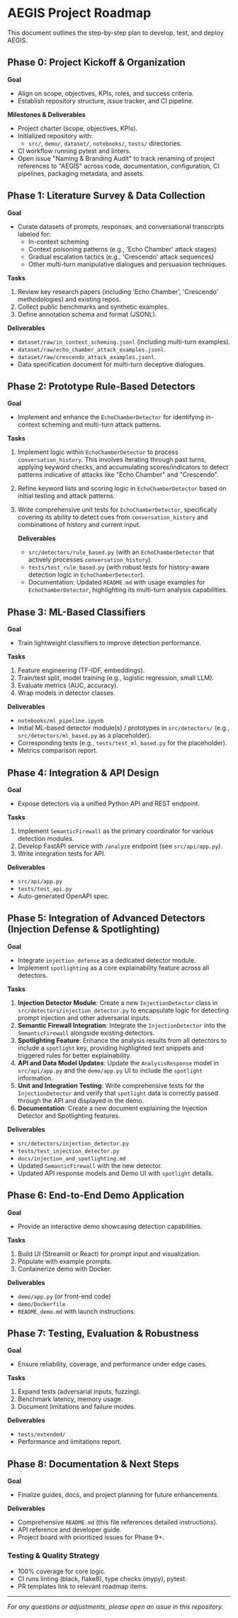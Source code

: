 # AEGIS Project Roadmap

This document outlines the step-by-step plan to develop, test, and deploy AEGIS.

## Phase 0: Project Kickoff & Organization
 **Goal**
 - Align on scope, objectives, KPIs, roles, and success criteria.
 - Establish repository structure, issue tracker, and CI pipeline.

 **Milestones & Deliverables**
 - Project charter (scope, objectives, KPIs).
 - Initialized repository with:
   - `src/`, `demo/`, `dataset/`, `notebooks/`, `tests/` directories.
 - CI workflow running pytest and linters.
 - Open issue "Naming & Branding Audit" to track renaming of project references to "AEGIS" across code, documentation, configuration, CI pipelines, packaging metadata, and assets.

## Phase 1: Literature Survey & Data Collection
 **Goal**
 - Curate datasets of prompts, responses, and conversational transcripts labeled for:
   - In-context scheming
   - Context poisoning patterns (e.g., 'Echo Chamber' attack stages)
   - Gradual escalation tactics (e.g., 'Crescendo' attack sequences)
   - Other multi-turn manipulative dialogues and persuasion techniques.

 **Tasks**
 1. Review key research papers (including 'Echo Chamber', 'Crescendo' methodologies) and existing repos.
 2. Collect public benchmarks and synthetic examples.
 3. Define annotation schema and format (JSONL).

  **Deliverables**
  - `dataset/raw/in_context_scheming.jsonl` (including multi-turn examples).
  - `dataset/raw/echo_chamber_attack_examples.jsonl`.
  - `dataset/raw/crescendo_attack_examples.jsonl`.
  - Data specification document for multi-turn deceptive dialogues.

## Phase 2: Prototype Rule-Based Detectors
 **Goal**
 - Implement and enhance the `EchoChamberDetector` for identifying in-context scheming and multi-turn attack patterns.

 **Tasks**
 1. Implement logic within `EchoChamberDetector` to process `conversation_history`. This involves iterating through past turns, applying keyword checks, and accumulating scores/indicators to detect patterns indicative of attacks like "Echo Chamber" and "Crescendo".
 2. Refine keyword lists and scoring logic in `EchoChamberDetector` based on initial testing and attack patterns.
 3. Write comprehensive unit tests for `EchoChamberDetector`, specifically covering its ability to detect cues from `conversation_history` and combinations of history and current input.

    **Deliverables**
    - `src/detectors/rule_based.py` (with an `EchoChamberDetector` that actively processes `conversation_history`).
    - `tests/test_rule_based.py` (with robust tests for history-aware detection logic in `EchoChamberDetector`).
    - Documentation: Updated `README.md` with usage examples for `EchoChamberDetector`, highlighting its multi-turn analysis capabilities.

## Phase 3: ML-Based Classifiers
 **Goal**
 - Train lightweight classifiers to improve detection performance.

 **Tasks**
 1. Feature engineering (TF-IDF, embeddings).
 2. Train/test split, model training (e.g., logistic regression, small LLM).
 3. Evaluate metrics (AUC, accuracy).
 4. Wrap models in detector classes.

 **Deliverables**
 - `notebooks/ml_pipeline.ipynb`
 - Initial ML-based detector module(s) / prototypes in `src/detectors/` (e.g., `src/detectors/ml_based.py` as a placeholder).
 - Corresponding tests (e.g., `tests/test_ml_based.py` for the placeholder).
 - Metrics comparison report.

## Phase 4: Integration & API Design
 **Goal**
 - Expose detectors via a unified Python API and REST endpoint.

 **Tasks**
 1. Implement `SemanticFirewall` as the primary coordinator for various detection modules.
 2. Develop FastAPI service with `/analyze` endpoint (see `src/api/app.py`).
 3. Write integration tests for API.

 **Deliverables**
 - `src/api/app.py`
 - `tests/test_api.py`
 - Auto-generated OpenAPI spec.

## Phase 5: Integration of Advanced Detectors (Injection Defense & Spotlighting)
 **Goal**
 - Integrate `injection_defense` as a dedicated detector module.
 - Implement `spotlighting` as a core explainability feature across all detectors.

 **Tasks**
 1. **Injection Detector Module**: Create a new `InjectionDetector` class in `src/detectors/injection_detector.py` to encapsulate logic for detecting prompt injection and other adversarial inputs.
 2. **Semantic Firewall Integration**: Integrate the `InjectionDetector` into the `SemanticFirewall` alongside existing detectors.
 3. **Spotlighting Feature**: Enhance the analysis results from all detectors to include a `spotlight` key, providing highlighted text snippets and triggered rules for better explainability.
 4. **API and Data Model Updates**: Update the `AnalysisResponse` model in `src/api/app.py` and the `demo/app.py` UI to include the `spotlight` information.
 5. **Unit and Integration Testing**: Write comprehensive tests for the `InjectionDetector` and verify that `spotlight` data is correctly passed through the API and displayed in the demo.
 6. **Documentation**: Create a new document explaining the Injection Detector and Spotlighting features.

 **Deliverables**
 - `src/detectors/injection_detector.py`
 - `tests/test_injection_detector.py`
 - `docs/injection_and_spotlighting.md`
 - Updated `SemanticFirewall` with the new detector.
 - Updated API response models and Demo UI with `spotlight` details.

## Phase 6: End-to-End Demo Application
 **Goal**
 - Provide an interactive demo showcasing detection capabilities.

 **Tasks**
 1. Build UI (Streamlit or React) for prompt input and visualization.
 2. Populate with example prompts.
 3. Containerize demo with Docker.

 **Deliverables**
 - `demo/app.py` (or front-end code)
 - `demo/Dockerfile`
 - `README_demo.md` with launch instructions.

## Phase 7: Testing, Evaluation & Robustness
 **Goal**
 - Ensure reliability, coverage, and performance under edge cases.

 **Tasks**
 1. Expand tests (adversarial inputs, fuzzing).
 2. Benchmark latency, memory usage.
 3. Document limitations and failure modes.

 **Deliverables**
 - `tests/extended/`
 - Performance and limitations report.

## Phase 8: Documentation & Next Steps
 **Goal**
 - Finalize guides, docs, and project planning for future enhancements.

 **Deliverables**
 - Comprehensive `README.md` (this file references detailed instructions).
 - API reference and developer guide.
 - Project board with prioritized issues for Phase 9+.

### Testing & Quality Strategy
 - 100% coverage for core logic.
 - CI runs linting (black, flake8), type checks (mypy), pytest.
 - PR templates link to relevant roadmap items.

 ---
*For any questions or adjustments, please open an issue in this repository.*
